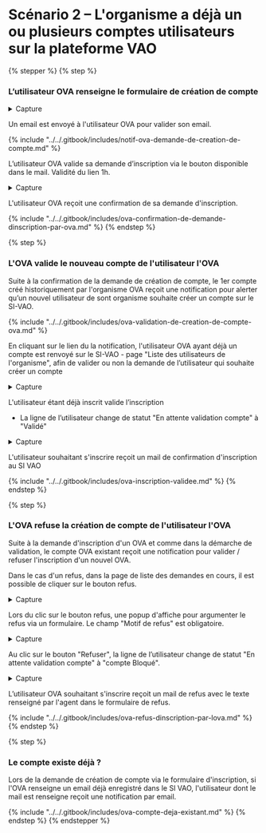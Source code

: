 # Scénario 2 – L'organisme a déjà un ou plusieurs comptes utilisateurs sur la plateforme VAO



{% stepper %}
{% step %}
### L’utilisateur OVA renseigne le formulaire de création de compte

<details>

<summary>Capture</summary>

<figure><img src="../../.gitbook/assets/image (5).png" alt=""><figcaption></figcaption></figure>

</details>

Un email est envoyé à l'utilisateur OVA pour valider son email.&#x20;

{% include "../../.gitbook/includes/notif-ova-demande-de-creation-de-compte.md" %}

L’utilisateur OVA valide sa demande d’inscription via le bouton disponible dans le mail. Validité du lien 1h.

<details>

<summary>Capture</summary>

<figure><img src="../../.gitbook/assets/image (1).png" alt=""><figcaption></figcaption></figure>

</details>

L'utilisateur OVA reçoit une confirmation de sa demande d'inscription.

{% include "../../.gitbook/includes/ova-confirmation-de-demande-dinscription-par-ova.md" %}
{% endstep %}

{% step %}
### L'OVA valide le nouveau compte de l'utilisateur l'OVA

Suite à la confirmation de la demande de création de compte, le 1er compte créé historiquement par l'organisme OVA reçoit une notification pour alerter qu’un nouvel utilisateur de sont organisme souhaite créer un compte sur le SI-VAO.

{% include "../../.gitbook/includes/ova-validation-de-creation-de-compte-ova.md" %}

En cliquant sur le lien du la notification, l'utilisateur OVA ayant déjà un compte est renvoyé sur le SI-VAO - page "Liste des utilisateurs de l'organisme", afin de valider ou non la demande de l’utilisateur qui souhaite créer un compte

<details>

<summary>Capture</summary>

<figure><img src="../../.gitbook/assets/Capture d’écran 2025-06-26 à 16.14.06.png" alt=""><figcaption></figcaption></figure>

</details>

L'utilisateur étant déjà inscrit valide l’inscription

* La ligne de l’utilisateur change de statut "En attente validation compte" à "Validé"

<details>

<summary>Capture</summary>

<figure><img src="../../.gitbook/assets/Capture d’écran 2025-06-26 à 16.16.17.png" alt=""><figcaption></figcaption></figure>

</details>

L'utilisateur souhaitant s'inscrire reçoit un mail de confirmation d'inscription au SI VAO

{% include "../../.gitbook/includes/ova-inscription-validee.md" %}
{% endstep %}

{% step %}
### L'OVA refuse la création de compte de l'utilisateur l'OVA

Suite à la demande d'inscription d'un OVA et comme dans la démarche de validation, le compte OVA existant reçoit une notification pour valider / refuser l'inscription d'un nouvel OVA.

Dans le cas d'un refus, dans la page de liste des demandes en cours, il est possible de cliquer sur le bouton refus.

<details>

<summary>Capture</summary>

<figure><img src="../../.gitbook/assets/Capture d’écran 2025-06-26 à 16.36.19.png" alt=""><figcaption></figcaption></figure>

</details>

Lors du clic sur le bouton refus, une popup d'affiche pour argumenter le refus via un formulaire. Le champ "Motif de refus" est obligatoire.

<details>

<summary>Capture</summary>

<figure><img src="../../.gitbook/assets/Capture d’écran 2025-06-26 à 16.37.59.png" alt=""><figcaption></figcaption></figure>

</details>

Au clic sur le bouton "Refuser", la ligne de l’utilisateur change de statut "En attente validation compte" à "compte Bloqué".

<details>

<summary>Capture</summary>

<figure><img src="../../.gitbook/assets/Capture d’écran 2025-06-26 à 16.40.49.png" alt=""><figcaption></figcaption></figure>

</details>

L’utilisateur OVA souhaitant s'inscrire reçoit un mail de refus avec le texte renseigné par l'agent dans le formulaire de refus.

{% include "../../.gitbook/includes/ova-refus-dinscription-par-lova.md" %}
{% endstep %}

{% step %}
### Le compte existe déjà ?

Lors de la demande de création de compte via le formulaire d'inscription, si l'OVA renseigne un email déjà enregistré dans le SI VAO, l'utilisateur dont le mail est renseigne reçoit une notification par email.

{% include "../../.gitbook/includes/ova-compte-deja-existant.md" %}
{% endstep %}
{% endstepper %}

